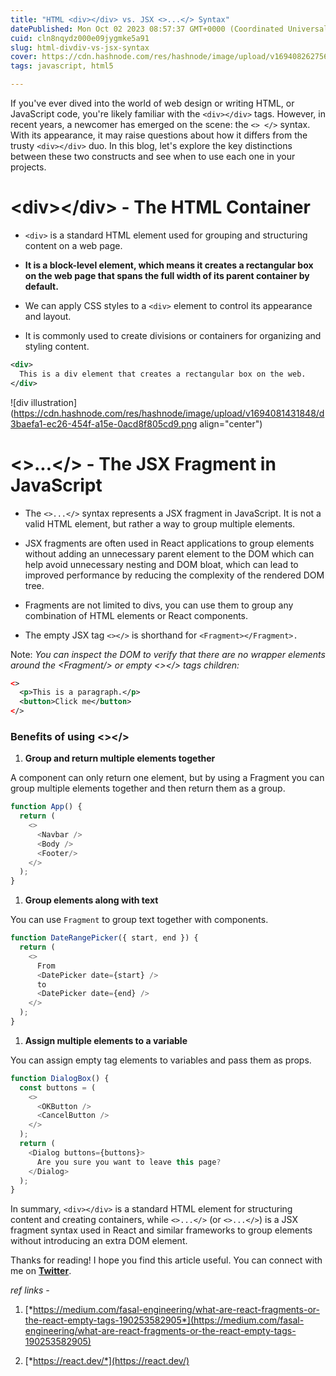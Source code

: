 ```yaml
---
title: "HTML <div></div> vs. JSX <>...</> Syntax"
datePublished: Mon Oct 02 2023 08:57:37 GMT+0000 (Coordinated Universal Time)
cuid: cln8nqydz000e09jygmke5a91
slug: html-divdiv-vs-jsx-syntax
cover: https://cdn.hashnode.com/res/hashnode/image/upload/v1694082627563/72f9d8d6-e0b2-4253-a4c0-28fb7305a453.png
tags: javascript, html5

---
```


If you've ever dived into the world of web design or writing HTML, or JavaScript code, you're likely familiar with the `<div></div>` tags. However, in recent years, a newcomer has emerged on the scene: the `<> </>` syntax. With its appearance, it may raise questions about how it differs from the trusty `<div></div>` duo. In this blog, let's explore the key distinctions between these two constructs and see when to use each one in your projects.

# **&lt;div&gt;&lt;/div&gt; - The HTML Container**

* `<div>` is a standard HTML element used for grouping and structuring content on a web page.
    
* **It is a block-level element, which means it creates a rectangular box on the web page that spans the full width of its parent container by default.**
    
* We can apply CSS styles to a `<div>` element to control its appearance and layout.
    
* It is commonly used to create divisions or containers for organizing and styling content.
    

```xml
<div>
  This is a div element that creates a rectangular box on the web.
</div>
```

![div illustration](https://cdn.hashnode.com/res/hashnode/image/upload/v1694081431848/d3baefa1-ec26-454f-a15e-0acd8f805cd9.png align="center")

# **&lt;&gt;...&lt;/&gt; - The JSX Fragment in JavaScript**

* The `<>...</>` syntax represents a JSX fragment in JavaScript. It is not a valid HTML element, but rather a way to group multiple elements.
    
* JSX fragments are often used in React applications to group elements without adding an unnecessary parent element to the DOM which can help avoid unnecessary nesting and DOM bloat, which can lead to improved performance by reducing the complexity of the rendered DOM tree.
    
* Fragments are not limited to divs, you can use them to group any combination of HTML elements or React components.
    
* The empty JSX tag `<></>` is shorthand for `<Fragment></Fragment>.`
    

Note: *You can inspect the DOM to verify that there are no wrapper elements around the &lt;Fragment/&gt; or empty &lt;&gt;&lt;/&gt; tags children:*

```xml
<>
  <p>This is a paragraph.</p>
  <button>Click me</button>
</>
```

### Benefits of using &lt;&gt;&lt;/&gt;

1. **Group and return multiple elements together**
    

A component can only return one element, but by using a Fragment you can group multiple elements together and then return them as a group.

```javascript
function App() {
  return (
    <>
      <Navbar />
      <Body />
      <Footer/>
    </>
  );
}
```

1. **Group elements along with text**
    

You can use `Fragment` to group text together with components.

```javascript
function DateRangePicker({ start, end }) {
  return (
    <>
      From
      <DatePicker date={start} />
      to
      <DatePicker date={end} />
    </>
  );
}
```

1. **Assign multiple elements to a variable**
    

You can assign empty tag elements to variables and pass them as props.

```javascript
function DialogBox() {
  const buttons = (
    <>
      <OKButton />
      <CancelButton />
    </>
  );
  return (
    <Dialog buttons={buttons}>
      Are you sure you want to leave this page?
    </Dialog>
  );
}
```

In summary, `<div></div>` is a standard HTML element for structuring content and creating containers, while `<>...</>` (or `<>...</>`) is a JSX fragment syntax used in React and similar frameworks to group elements without introducing an extra DOM element.

Thanks for reading! I hope you find this article useful. You can connect with me on [**Twitter**](https://twitter.com/janvibajo01).

*ref links -*

1. [*https://medium.com/fasal-engineering/what-are-react-fragments-or-the-react-empty-tags-190253582905*](https://medium.com/fasal-engineering/what-are-react-fragments-or-the-react-empty-tags-190253582905)
    

1. [*https://react.dev/*](https://react.dev/)